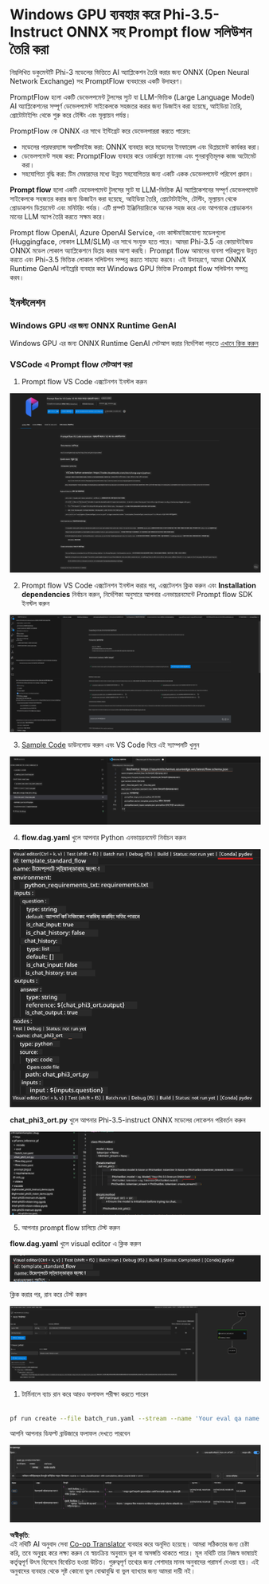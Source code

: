 <!--
CO_OP_TRANSLATOR_METADATA:
{
  "original_hash": "92e7dac1e5af0dd7c94170fdaf6860fe",
  "translation_date": "2025-05-09T18:51:28+00:00",
  "source_file": "md/02.Application/01.TextAndChat/Phi3/UsingPromptFlowWithONNX.md",
  "language_code": "bn"
}
-->
# Windows GPU ব্যবহার করে Phi-3.5-Instruct ONNX সহ Prompt flow সলিউশন তৈরি করা

নিম্নলিখিত ডকুমেন্টটি Phi-3 মডেলের ভিত্তিতে AI অ্যাপ্লিকেশন তৈরি করার জন্য ONNX (Open Neural Network Exchange) সহ PromptFlow ব্যবহারের একটি উদাহরণ।

PromptFlow হলো একটি ডেভেলপমেন্ট টুলসের স্যুট যা LLM-ভিত্তিক (Large Language Model) AI অ্যাপ্লিকেশনের সম্পূর্ণ ডেভেলপমেন্ট সাইকেলকে সহজতর করার জন্য ডিজাইন করা হয়েছে, আইডিয়া তৈরি, প্রোটোটাইপিং থেকে শুরু করে টেস্টিং এবং মূল্যায়ন পর্যন্ত।

PromptFlow কে ONNX এর সাথে ইন্টিগ্রেট করে ডেভেলপাররা করতে পারেন:

- মডেলের পারফরম্যান্স অপটিমাইজ করা: ONNX ব্যবহার করে মডেলের ইনফারেন্স এবং ডিপ্লয়মেন্ট কার্যকর করা।
- ডেভেলপমেন্ট সহজ করা: PromptFlow ব্যবহার করে ওয়ার্কফ্লো ম্যানেজ এবং পুনরাবৃত্তিমূলক কাজ অটোমেট করা।
- সহযোগিতা বৃদ্ধি করা: টিম মেম্বারদের মধ্যে উন্নত সহযোগিতার জন্য একটি একক ডেভেলপমেন্ট পরিবেশ প্রদান।

**Prompt flow** হলো একটি ডেভেলপমেন্ট টুলসের স্যুট যা LLM-ভিত্তিক AI অ্যাপ্লিকেশনের সম্পূর্ণ ডেভেলপমেন্ট সাইকেলকে সহজতর করার জন্য ডিজাইন করা হয়েছে, আইডিয়া তৈরি, প্রোটোটাইপিং, টেস্টিং, মূল্যায়ন থেকে প্রোডাকশন ডিপ্লয়মেন্ট এবং মনিটরিং পর্যন্ত। এটি প্রম্পট ইঞ্জিনিয়ারিংকে অনেক সহজ করে এবং আপনাকে প্রোডাকশন মানের LLM অ্যাপ তৈরি করতে সক্ষম করে।

Prompt flow OpenAI, Azure OpenAI Service, এবং কাস্টমাইজযোগ্য মডেলগুলো (Huggingface, লোকাল LLM/SLM) এর সাথে সংযুক্ত হতে পারে। আমরা Phi-3.5 এর কোয়ান্টাইজড ONNX মডেল লোকাল অ্যাপ্লিকেশনে ডিপ্লয় করার আশা করছি। Prompt flow আমাদের ব্যবসা পরিকল্পনা উন্নত করতে এবং Phi-3.5 ভিত্তিক লোকাল সলিউশন সম্পন্ন করতে সাহায্য করবে। এই উদাহরণে, আমরা ONNX Runtime GenAI লাইব্রেরি ব্যবহার করে Windows GPU ভিত্তিক Prompt flow সলিউশন সম্পন্ন করব।

## **ইনস্টলেশন**

### **Windows GPU এর জন্য ONNX Runtime GenAI**

Windows GPU এর জন্য ONNX Runtime GenAI সেটআপ করার নির্দেশিকা পড়তে [এখানে ক্লিক করুন](./ORTWindowGPUGuideline.md)

### **VSCode এ Prompt flow সেটআপ করা**

1. Prompt flow VS Code এক্সটেনশন ইনস্টল করুন

![pfvscode](../../../../../../translated_images/pfvscode.79f42ae5dd93ed35c19d6d978ae75831fef40e0b8440ee48b893b5a0597d2260.bn.png)

2. Prompt flow VS Code এক্সটেনশন ইনস্টল করার পর, এক্সটেনশন ক্লিক করুন এবং **Installation dependencies** নির্বাচন করুন, নির্দেশিকা অনুসারে আপনার এনভায়রনমেন্টে Prompt flow SDK ইনস্টল করুন

![pfsetup](../../../../../../translated_images/pfsetup.0c82d99c7760aac29833b37faf4329e67e22279b1c5f37a73724dfa9ebaa32ee.bn.png)

3. [Sample Code](../../../../../../code/09.UpdateSamples/Aug/pf/onnx_inference_pf) ডাউনলোড করুন এবং VS Code দিয়ে এই স্যাম্পলটি খুলুন

![pfsample](../../../../../../translated_images/pfsample.7bf40b133a558d86356dd6bc0e480bad2659d9c5364823dae9b3e6784e6f2d25.bn.png)

4. **flow.dag.yaml** খুলে আপনার Python এনভায়রনমেন্ট নির্বাচন করুন

![pfdag](../../../../../../translated_images/pfdag.c5eb356fa3a96178cd594de9a5da921c4bbe646a9946f32aa20d344ccbeb51a0.bn.png)

   **chat_phi3_ort.py** খুলে আপনার Phi-3.5-instruct ONNX মডেলের লোকেশন পরিবর্তন করুন

![pfphi](../../../../../../translated_images/pfphi.fff4b0afea47c92c8481174dbf3092823906fca5b717fc642f78947c3e5bbb39.bn.png)

5. আপনার prompt flow চালিয়ে টেস্ট করুন

**flow.dag.yaml** খুলে visual editor এ ক্লিক করুন

![pfv](../../../../../../translated_images/pfv.7af6ecd65784a98558b344ba69b5ba6233876823fb435f163e916a632394fc1e.bn.png)

ক্লিক করার পর, রান করে টেস্ট করুন

![pfflow](../../../../../../translated_images/pfflow.9697e0fda67794bb0cf4b78d52e6f5a42002eec935bc2519933064afbbdd34f0.bn.png)

1. টার্মিনালে ব্যাচ রান করে আরও ফলাফল পরীক্ষা করতে পারেন


```bash

pf run create --file batch_run.yaml --stream --name 'Your eval qa name'    

```

আপনি আপনার ডিফল্ট ব্রাউজারে ফলাফল দেখতে পারবেন


![pfresult](../../../../../../translated_images/pfresult.972eb57dd5bec646e1aa01148991ba8959897efea396e42cf9d7df259444878d.bn.png)

**অস্বীকৃতি**:  
এই নথিটি AI অনুবাদ সেবা [Co-op Translator](https://github.com/Azure/co-op-translator) ব্যবহার করে অনূদিত হয়েছে। আমরা সঠিকতার জন্য চেষ্টা করি, তবে অনুগ্রহ করে লক্ষ্য করুন যে স্বয়ংক্রিয় অনুবাদে ভুল বা অসঙ্গতি থাকতে পারে। মূল নথিটি তার নিজস্ব ভাষায়ই কর্তৃত্বপূর্ণ উৎস হিসেবে বিবেচিত হওয়া উচিত। গুরুত্বপূর্ণ তথ্যের জন্য পেশাদার মানব অনুবাদের পরামর্শ দেওয়া হয়। এই অনুবাদের ব্যবহার থেকে সৃষ্ট কোনো ভুল বোঝাবুঝি বা ভুল ব্যাখ্যার জন্য আমরা দায়ী নই।